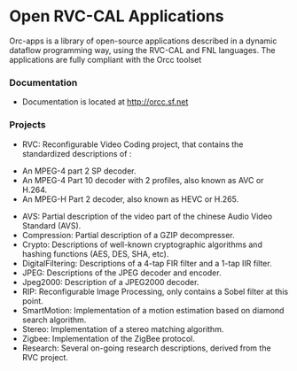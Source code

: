 # Open RVC-CAL Applications

Orc-apps is a library of open-source applications described in a dynamic dataflow programming way, using the RVC-CAL and FNL languages. The applications are fully compliant with the Orcc toolset

### Documentation

* Documentation is located at http://orcc.sf.net

### Projects

- RVC: Reconfigurable Video Coding project, that contains the standardized descriptions of :
 * An MPEG-4 part 2 SP decoder.
 * An MPEG-4 Part 10 decoder with 2 profiles, also known as AVC or H.264.
 * An MPEG-H Part 2 decoder, also known as HEVC or H.265.
- AVS: Partial description of the video part of the chinese Audio Video Standard (AVS).
- Compression: Partial description of a GZIP decompresser.
- Crypto: Descriptions of well-known cryptographic algorithms and hashing functions (AES, DES, SHA, etc).
- DigitalFiltering: Descriptions of a 4-tap FIR filter and a 1-tap IIR filter.
- JPEG: Descriptions of the JPEG decoder and encoder.
- Jpeg2000: Description of a JPEG2000 decoder.
- RIP: Reconfigurable Image Processing, only contains a Sobel filter at this point.
- SmartMotion: Implementation of a motion estimation based on diamond search algorithm.
- Stereo: Implementation of a stereo matching algorithm.
- Zigbee: Implementation of the ZigBee protocol.
- Research: Several on-going research descriptions, derived from the RVC project.
